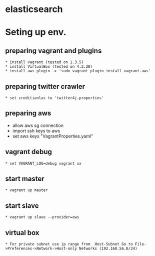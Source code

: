 elasticsearch
=============

Seting up env. 
==============

preparing vagrant and plugins
-----------------------------
	* install vagrant (tested on 1.3.5)
	* install VirtualBox (tested on 4.2.20)
	* install aws plugin -> 'sudo vagrant plugin install vagrant-aws'

preparing twitter crawler 
-------------------------
	* set creditianlas to 'twitter4j.properties' 


preparing aws 
------------- 
 * allow aws sg connection
 * import ssh keys to aws
 * set aws keys "VagrantProperties.yaml"

vagrant debug 
-------------
	* set VAGRANT_LOG=debug vagrant xx

start master
------------
	* vagrant up master

start slave 
-----------
	* vagrant up slave --provider=aws

virtual box 
-----------
	* For private subnet use ip range from  Host-Subnet Go to File->Preferences->Network->Host-only Networks (192.168.56.0/24)	
